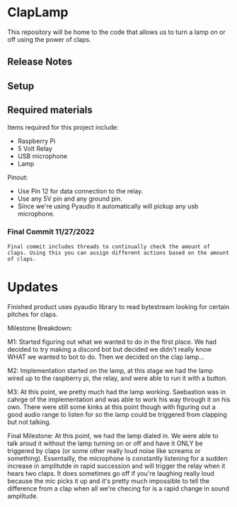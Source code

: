# ClapLamp

This repository will be home to the code that allows us to turn a lamp on or off using the power of claps.


## Release Notes



## Setup

## Required materials

Items required for this project include:
<ul>
    <li>Raspberry Pi</li>
    <li>5 Volt Relay</li>
    <li>USB microphone</li>
    <li>Lamp</li>
</ul>

Pinout:
<ul>
    <li>Use Pin 12 for data connection to the relay.</li>
    <li>Use any 5V pin and any ground pin.</li>
    <li>Since we're using Pyaudio it automatically will pickup any usb microphone.</li>
</ul>



### Final Commit 11/27/2022

    Final commit includes threads to continually check the amount of claps. Using this you can assign different actions based on the amount of claps.
# Updates
Finished product uses pyaudio library to read bytestream looking for certain pitches for claps.

Milestone Breakdown:

M1: Started figuring out what we wanted to do in the first place. We had decided to try making a discord bot but decided we didn't really know WHAT we wanted to bot to do. Then we decided on the clap lamp...

M2: Implementation started on the lamp, at this stage we had the lamp wired up to the raspberry pi, the relay, and were able to run it with a button.

M3: At this point, we pretty much had the lamp working. Saebastion was in cahrge of the implementation and was able to work his way through it on his own. There were still some kinks at this point though with figuring out a good audio range to listen for so the lamp could be triggered from clapping but not talking.

Final Milestone: At this point, we had the lamp dialed in. We were able to talk aroud it without the lamp turning on or off and have it ONLY be triggered by claps (or some other really loud noise like screams or something). Essentailly, the microphone is constantly listening for a sudden increase in amplitutde in rapid succession and will trigger the relay when it hears two claps. It does sometimes go off if you're laughing really loud because the mic picks it up and it's pretty much impossible to tell the difference from a clap when all we're checing for is a rapid change in sound amplitude.

